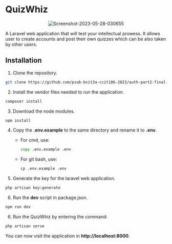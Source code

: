
# QuizWhiz

<p align="center"><img src="https://i.ibb.co/Y3HYytH/Screenshot-2023-05-28-030655.png" alt="Screenshot-2023-05-28-030655" border="0"></p>

A Laravel web application that will test your intellectual prowess. It allows user to create accounts and post their own quizzes which can be also taken by other users.

## Installation

1. Clone the repository.

```bash
git clone https://github.com/psub-bsit3a-ccit106-2023/auth-part2-final-group-1.git
```

2. Install the vendor files needed to run the application.

```bash
composer install
```

3. Download the node modules.

```bash
npm install
```

4. Copy the __.env.example__ to the same directory and rename it to __.env__.

    * For cmd, use:

        ```cmd
        copy .env.example .env
        ```

    * For git bash, use:

        ```bash
        cp .env.example .env
        ```

5. Generate the key for the laravel web application.

```bash
php artisan key:generate
```

6. Run the __dev__ script in package.json.

```bash
npm run dev
```

6. Run the QuizWhiz by entering the command:

```bash
php artisan serve
```

You can now visit the application in __http://localhost:8000__.
